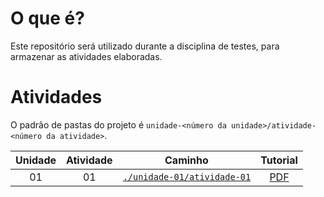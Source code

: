 # O que é?
Este repositório será utilizado durante a disciplina de testes, para armazenar as atividades elaboradas.

# Atividades
O padrão de pastas do projeto é `unidade-<número da unidade>/atividade-<número da atividade>`.

|Unidade|Atividade|Caminho                   |Tutorial|
|:-----:|:-------:|:------------------------:|:------:|
| 01    | 01      | [`./unidade-01/atividade-01`](https://github.com/Luan-F/Teste_Software_2024_Leite_Luan/tree/main/unidade-01/atividade-01)|[PDF](https://github.com/Luan-F/Teste_Software_2024_Leite_Luan/blob/main/unidade-01/atividade-01/Luan_Fabricio_atividade_01.pdfhttps://github.com/Luan-F/Teste_Software_2024_Leite_Luan/blob/main/unidade-01/atividade-01/Luan_Fabricio_atividade_01.pdf)|

